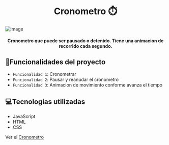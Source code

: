 <h1 align="center"> Cronometro ⏱️ </h1>

![image](https://github.com/XimenaV26/cronometro.github.io/assets/54459424/04dad50a-321d-4f60-a16e-e0463d5d6b5f)


<h4 align="center">Cronometro que puede ser pausado o detenido. Tiene una animacion de recorrido cada segundo.</h4>

## :hammer:Funcionalidades del proyecto
- `Funcionalidad 1`: Cronometrar
- `Funcionalidad 2`: Pausar y reanudar el cronometro
- `Funcionalidad 3`: Animacion de movimiento conforme avanza el tiempo

## 💻Tecnologías utilizadas

- JavaScript
- HTML
- CSS 

Ver el [Cronometro](https://main--willowy-peony-64ec9d.netlify.app)
